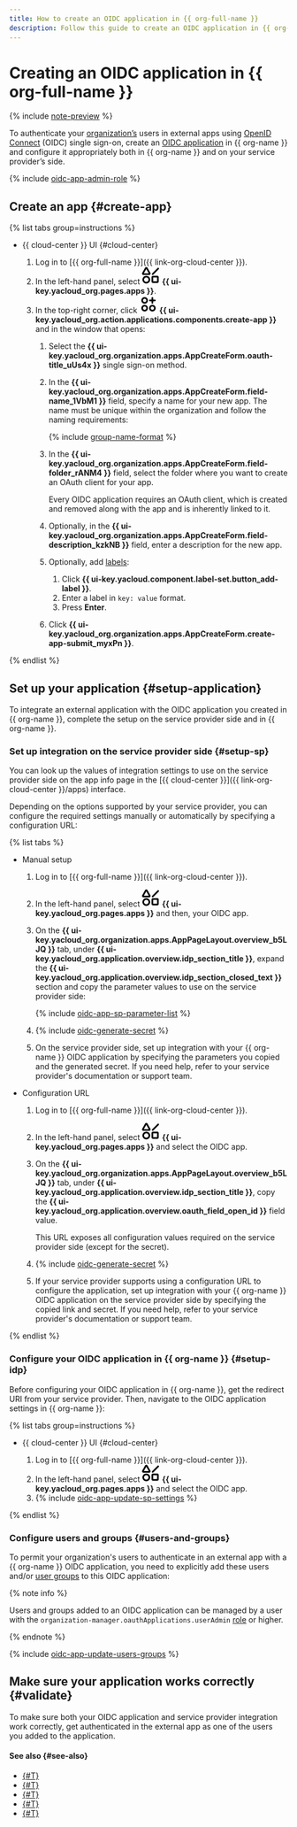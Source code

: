 ```yaml
---
title: How to create an OIDC application in {{ org-full-name }}
description: Follow this guide to create an OIDC application in {{ org-name }} to authenticate your organization’s users in external apps using OpenID Connect SSO.
---
```


# Creating an OIDC application in {{ org-full-name }}

{% include [note-preview](../../../_includes/note-preview.md) %}

To authenticate your [organization’s](../../concepts/organization.md) users in external apps using [OpenID Connect](https://en.wikipedia.org/wiki/OpenID#OpenID_Connect_(OIDC)) (OIDC) single sign-on, create an [OIDC application](../../concepts/applications.md#oidc) in {{ org-name }} and configure it appropriately both in {{ org-name }} and on your service provider’s side.

{% include [oidc-app-admin-role](../../../_includes/organization/oidc-app-admin-role.md) %}

## Create an app {#create-app}

{% list tabs group=instructions %}

- {{ cloud-center }} UI {#cloud-center}

  1. Log in to [{{ org-full-name }}]({{ link-org-cloud-center }}).
  1. In the left-hand panel, select ![shapes-4](../../../_assets/console-icons/shapes-4.svg) **{{ ui-key.yacloud_org.pages.apps }}**.
  1. In the top-right corner, click ![Circles3Plus](../../../_assets/console-icons/circles-3-plus.svg) **{{ ui-key.yacloud_org.action.applications.components.create-app }}** and in the window that opens:
      1. Select the **{{ ui-key.yacloud_org.organization.apps.AppCreateForm.oauth-title_uUs4x }}** single sign-on method.
      1. In the **{{ ui-key.yacloud_org.organization.apps.AppCreateForm.field-name_1VbM1 }}** field, specify a name for your new app. The name must be unique within the organization and follow the naming requirements:

          {% include [group-name-format](../../../_includes/organization/group-name-format.md) %}

      1. In the **{{ ui-key.yacloud_org.organization.apps.AppCreateForm.field-folder_rANM4 }}** field, select the folder where you want to create an OAuth client for your app.

          Every OIDC application requires an OAuth client, which is created and removed along with the app and is inherently linked to it.
      1. Optionally, in the **{{ ui-key.yacloud_org.organization.apps.AppCreateForm.field-description_kzkNB }}** field, enter a description for the new app.
      1. Optionally, add [labels](../../../resource-manager/concepts/labels.md):

          1. Click **{{ ui-key.yacloud.component.label-set.button_add-label }}**.
          1. Enter a label in `key: value` format.
          1. Press **Enter**.
      1. Click **{{ ui-key.yacloud_org.organization.apps.AppCreateForm.create-app-submit_myxPn }}**.

{% endlist %}

## Set up your application {#setup-application}

To integrate an external application with the OIDC application you created in {{ org-name }}, complete the setup on the service provider side and in {{ org-name }}.

### Set up integration on the service provider side {#setup-sp}

You can look up the values of integration settings to use on the service provider side on the app info page in the [{{ cloud-center }}]({{ link-org-cloud-center }}/apps) interface.

Depending on the options supported by your service provider, you can configure the required settings manually or automatically by specifying a configuration URL:

{% list tabs %}

- Manual setup

  1. Log in to [{{ org-full-name }}]({{ link-org-cloud-center }}).
  1. In the left-hand panel, select ![shapes-4](../../../_assets/console-icons/shapes-4.svg) **{{ ui-key.yacloud_org.pages.apps }}** and then, your OIDC app.
  1. On the **{{ ui-key.yacloud_org.organization.apps.AppPageLayout.overview_b5LJQ }}** tab, under **{{ ui-key.yacloud_org.application.overview.idp_section_title }}**, expand the **{{ ui-key.yacloud_org.application.overview.idp_section_closed_text }}** section and copy the parameter values to use on the service provider side:

      {% include [oidc-app-sp-parameter-list](../../../_includes/organization/oidc-app-sp-parameter-list.md) %}

  1. {% include [oidc-generate-secret](../../../_includes/organization/oidc-generate-secret.md) %}
  1. On the service provider side, set up integration with your {{ org-name }} OIDC application by specifying the parameters you copied and the generated secret. If you need help, refer to your service provider's documentation or support team.

- Configuration URL

  1. Log in to [{{ org-full-name }}]({{ link-org-cloud-center }}).
  1. In the left-hand panel, select ![shapes-4](../../../_assets/console-icons/shapes-4.svg) **{{ ui-key.yacloud_org.pages.apps }}** and select the OIDC app.
  1. On the **{{ ui-key.yacloud_org.organization.apps.AppPageLayout.overview_b5LJQ }}** tab, under **{{ ui-key.yacloud_org.application.overview.idp_section_title }}**, copy the **{{ ui-key.yacloud_org.application.overview.oauth_field_open_id }}** field value.

      This URL exposes all configuration values required on the service provider side (except for the secret).
  1. {% include [oidc-generate-secret](../../../_includes/organization/oidc-generate-secret.md) %}
  1. If your service provider supports using a configuration URL to configure the application, set up integration with your {{ org-name }} OIDC application on the service provider side by specifying the copied link and secret. If you need help, refer to your service provider's documentation or support team.

{% endlist %}

### Configure your OIDC application in {{ org-name }} {#setup-idp}

Before configuring your OIDC application in {{ org-name }}, get the redirect URI from your service provider. Then, navigate to the OIDC application settings in {{ org-name }}:

{% list tabs group=instructions %}

- {{ cloud-center }} UI {#cloud-center}

  1. Log in to [{{ org-full-name }}]({{ link-org-cloud-center }}).
  1. In the left-hand panel, select ![shapes-4](../../../_assets/console-icons/shapes-4.svg) **{{ ui-key.yacloud_org.pages.apps }}** and select the OIDC app.
  1. {% include [oidc-app-update-sp-settings](../../../_includes/organization/oidc-app-update-sp-settings.md) %}

{% endlist %}

### Configure users and groups {#users-and-groups}

To permit your organization's users to authenticate in an external app with a {{ org-name }} OIDC application, you need to explicitly add these users and/or [user groups](../../concepts/groups.md) to this OIDC application:

{% note info %}

Users and groups added to an OIDC application can be managed by a user with the `organization-manager.oauthApplications.userAdmin` [role](../../security/index.md#organization-manager-oauthApplications-userAdmin) or higher.

{% endnote %}

{% include [oidc-app-update-users-groups](../../../_includes/organization/oidc-app-update-users-groups.md) %}

## Make sure your application works correctly {#validate}

To make sure both your OIDC application and service provider integration work correctly, get authenticated in the external app as one of the users you added to the application.

#### See also {#see-also}

* [{#T}](./oidc-update.md)
* [{#T}](./oidc-deactivate-remove.md)
* [{#T}](../add-account.md)
* [{#T}](../../concepts/applications.md#oidc)
* [{#T}](../manage-groups.md)